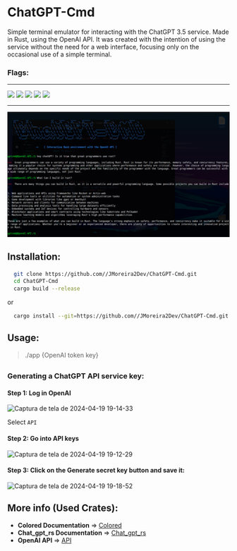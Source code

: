 # ChatGPT-Cmd
Simple terminal emulator for interacting with the ChatGPT 3.5 service. Made in Rust, using the OpenAI API. It was created with the intention of using the service without the need for a web interface, focusing only on the occasional use of a simple terminal.

### Flags:

---------------

<div>
    <img src="https://img.shields.io/badge/Language%20-Rust-orange.svg" style="max-width: 100%;">
    <img src="https://img.shields.io/badge/Operational Sys%20-Linux-yellow.svg" style="max-width: 100%;">
    <img src="https://img.shields.io/badge/Crates%20-chat_gpt_rs, Colored-darkred.svg" style="max-width: 100%;">
    <img src="https://img.shields.io/badge/Tools%20-OpenAI API-lightgreen.svg" style="max-width: 100%;">
    <img src="https://img.shields.io/badge/Type%20-Command line tools for utilities-beige.svg" style="max-width: 100%;">
</div>

----------------

![Usage_image](ChatGPT-cmd-use.png)

## Installation:

```bash
  git clone https://github.com//JMoreira2Dev/ChatGPT-Cmd.git
  cd ChatGPT-Cmd
  cargo build --release
```

or

```bash
  cargo install --git=https://github.com//JMoreira2Dev/ChatGPT-Cmd.git
```

## Usage: 

> ./app {OpenAI token key}

##

### Generating a ChatGPT API service key:

#### Step 1: Log in OpenAI

![Captura de tela de 2024-04-19 19-14-33](https://github.com/JMoreira2Dev/ChatGPT-Cmd/assets/167461650/30e4c3fe-e5a1-4fda-9bfe-fec25046fec1)

Select `API`

#### Step 2: Go into API keys

![Captura de tela de 2024-04-19 19-12-29](https://github.com/JMoreira2Dev/ChatGPT-Cmd/assets/167461650/ed973658-8463-4548-884b-eb0372c7f2c9)

#### Step 3: Click on the Generate secret key button and save it:

![Captura de tela de 2024-04-19 19-18-52](https://github.com/JMoreira2Dev/ChatGPT-Cmd/assets/167461650/28ad0fa9-b693-48e3-8103-d4fb68559410)

## More info (Used Crates):

- **Colored Documentation** => [Colored](https://crates.io/crates/colored)
- **Chat_gpt_rs Documentation** => [Chat_gpt_rs](https://crates.io/crates/chat-gpt-rs)
- **OpenAI API** => [API](https://www.geeksforgeeks.org/openai-python-api/)
